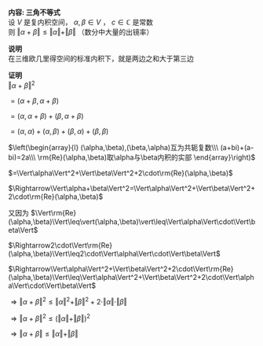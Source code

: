 **内容: 三角不等式**  
设 $V$ 是复内积空间， $\alpha,\beta\in V$ ， $c\in\mathbb{C}$ 是常数  
则 $\Vert\alpha+\beta\Vert\leq\Vert\alpha\Vert+\Vert\beta\Vert$ （数分中大量的出镜率）  
  
**说明**  
在三维欧几里得空间的标准内积下，就是两边之和大于第三边  
  
**证明**  
$\Vert\alpha+\beta\Vert^2$  
  
$=(\alpha+\beta,\alpha+\beta)$  
  
$=(\alpha,\alpha+\beta)+(\beta,\alpha+\beta)$  
  
$=(\alpha,\alpha)+(\alpha,\beta)+(\beta,\alpha)+(\beta,\beta)$  
  
$\left(\begin{array}{l}  
(\alpha,\beta),(\beta,\alpha)互为共轭复数\\\ (a+bi)+(a-bi)=2a\\\ \rm{Re}(\alpha,\beta)取\alpha与\beta内积的实部  
\end{array}\right)$  
  
$=\Vert\alpha\Vert^2+\Vert\beta\Vert^2+2\cdot\rm{Re}(\alpha,\beta)$  
  
$\Rightarrow\Vert\alpha+\beta\Vert^2=\Vert\alpha\Vert^2+\Vert\beta\Vert^2+2\cdot\rm{Re}(\alpha,\beta)$  
  
又因为 $\Vert\rm{Re}(\alpha,\beta)\Vert\leq\vert(\alpha,\beta)\vert\leq\Vert\alpha\Vert\cdot\Vert\beta\Vert$  
  
$\Rightarrow2\cdot\Vert\rm{Re}(\alpha,\beta)\Vert\leq2\cdot\Vert\alpha\Vert\cdot\Vert\beta\Vert$  
  
$\Rightarrow\Vert\alpha\Vert^2+\Vert\beta\Vert^2+2\cdot\Vert\rm{Re}(\alpha,\beta)\Vert\leq\Vert\alpha\Vert^2+\Vert\beta\Vert^2+2\cdot\Vert\alpha\Vert\cdot\Vert\beta\Vert$  
  
$\Rightarrow\Vert\alpha+\beta\Vert^2\leq\Vert\alpha\Vert^2+\Vert\beta\Vert^2+2\cdot\Vert\alpha\Vert\cdot\Vert\beta\Vert$  
  
$\Rightarrow\Vert\alpha+\beta\Vert^2\leq(\Vert\alpha\Vert+\Vert\beta\Vert)^2$  
  
$\Rightarrow\Vert\alpha+\beta\Vert\leq\Vert\alpha\Vert+\Vert\beta\Vert$  
